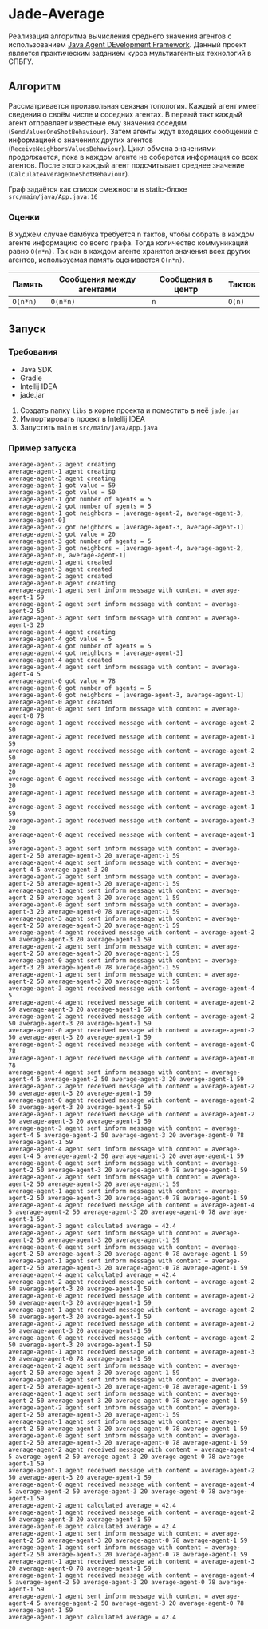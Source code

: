 # Jade-Average

Реализация алгоритма вычисления среднего значения агентов с
использованием [Java Agent DEvelopment Framework](https://jade.tilab.com). Данный проект является практическим заданием курса
мультиагентных технологий в СПБГУ.

## Алгоритм

Рассматривается произвольная связная топология. Каждый агент имеет сведения о своём числе и соседних агентах. В первый
такт каждый агент отправляет известные ему значения соседям (`SendValuesOneShotBehaviour`). Затем агенты ждут входящих
сообщений с информацией о значениях других агентов (`ReceiveNeighborsValuesBehaviour`). Цикл обмена значениями
продолжается, пока в каждом агенте не соберется информация со всех агентов. После этого каждый агент подсчитывает
среднее значение (`CalculateAverageOneShotBehaviour`).

Граф задаётся как список смежности в static-блоке `src/main/java/App.java:16`

### Оценки

В худжем случае бамбука требуется n тактов, чтобы собрать в каждом агенте информацию со всего графа.
Тогда количество коммуникаций равно `O(n*n)`.
Так как в каждом агенте хранятся значения всех других агентов, используемая память оценивается `O(n*n)`.

|Память|Сообщения между агентами|Сообщения в центр|Тактов|
|---|---|---|---|
|`O(n*n)`|`O(n*n)`|`n`|`O(n)`|

## Запуск

### Требования
* Java SDK
* Gradle
* Intellij IDEA
* jade.jar

1. Создать папку `libs` в корне проекта и поместить в неё `jade.jar`
2. Импортировать проект в Intellij IDEA
3. Запустить `main` в `src/main/java/App.java`

### Пример запуска

```text
average-agent-2 agent creating
average-agent-1 agent creating
average-agent-3 agent creating
average-agent-1 got value = 59
average-agent-2 got value = 50
average-agent-1 got number of agents = 5
average-agent-2 got number of agents = 5
average-agent-1 got neighbors = [average-agent-2, average-agent-3, average-agent-0]
average-agent-2 got neighbors = [average-agent-3, average-agent-1]
average-agent-3 got value = 20
average-agent-3 got number of agents = 5
average-agent-3 got neighbors = [average-agent-4, average-agent-2, average-agent-0, average-agent-1]
average-agent-1 agent created
average-agent-3 agent created
average-agent-2 agent created
average-agent-0 agent creating
average-agent-1 agent sent inform message with content = average-agent-1 59 
average-agent-2 agent sent inform message with content = average-agent-2 50 
average-agent-3 agent sent inform message with content = average-agent-3 20 
average-agent-4 agent creating
average-agent-4 got value = 5
average-agent-4 got number of agents = 5
average-agent-4 got neighbors = [average-agent-3]
average-agent-4 agent created
average-agent-4 agent sent inform message with content = average-agent-4 5 
average-agent-0 got value = 78
average-agent-0 got number of agents = 5
average-agent-0 got neighbors = [average-agent-3, average-agent-1]
average-agent-0 agent created
average-agent-0 agent sent inform message with content = average-agent-0 78 
average-agent-1 agent received message with content = average-agent-2 50 
average-agent-2 agent received message with content = average-agent-1 59 
average-agent-3 agent received message with content = average-agent-2 50 
average-agent-4 agent received message with content = average-agent-3 20 
average-agent-0 agent received message with content = average-agent-3 20 
average-agent-1 agent received message with content = average-agent-3 20 
average-agent-3 agent received message with content = average-agent-1 59 
average-agent-2 agent received message with content = average-agent-3 20 
average-agent-0 agent received message with content = average-agent-1 59 
average-agent-3 agent sent inform message with content = average-agent-2 50 average-agent-3 20 average-agent-1 59 
average-agent-4 agent sent inform message with content = average-agent-4 5 average-agent-3 20 
average-agent-2 agent sent inform message with content = average-agent-2 50 average-agent-3 20 average-agent-1 59 
average-agent-1 agent sent inform message with content = average-agent-2 50 average-agent-3 20 average-agent-1 59 
average-agent-0 agent sent inform message with content = average-agent-3 20 average-agent-0 78 average-agent-1 59 
average-agent-3 agent sent inform message with content = average-agent-2 50 average-agent-3 20 average-agent-1 59 
average-agent-4 agent received message with content = average-agent-2 50 average-agent-3 20 average-agent-1 59 
average-agent-2 agent sent inform message with content = average-agent-2 50 average-agent-3 20 average-agent-1 59 
average-agent-0 agent sent inform message with content = average-agent-3 20 average-agent-0 78 average-agent-1 59 
average-agent-1 agent sent inform message with content = average-agent-2 50 average-agent-3 20 average-agent-1 59 
average-agent-3 agent received message with content = average-agent-4 5 
average-agent-4 agent received message with content = average-agent-2 50 average-agent-3 20 average-agent-1 59 
average-agent-2 agent received message with content = average-agent-2 50 average-agent-3 20 average-agent-1 59 
average-agent-0 agent received message with content = average-agent-2 50 average-agent-3 20 average-agent-1 59 
average-agent-3 agent received message with content = average-agent-0 78 
average-agent-1 agent received message with content = average-agent-0 78 
average-agent-4 agent sent inform message with content = average-agent-4 5 average-agent-2 50 average-agent-3 20 average-agent-1 59 
average-agent-2 agent received message with content = average-agent-2 50 average-agent-3 20 average-agent-1 59 
average-agent-0 agent received message with content = average-agent-2 50 average-agent-3 20 average-agent-1 59 
average-agent-1 agent received message with content = average-agent-2 50 average-agent-3 20 average-agent-1 59 
average-agent-3 agent sent inform message with content = average-agent-4 5 average-agent-2 50 average-agent-3 20 average-agent-0 78 average-agent-1 59 
average-agent-4 agent sent inform message with content = average-agent-4 5 average-agent-2 50 average-agent-3 20 average-agent-1 59 
average-agent-0 agent sent inform message with content = average-agent-2 50 average-agent-3 20 average-agent-0 78 average-agent-1 59 
average-agent-2 agent sent inform message with content = average-agent-2 50 average-agent-3 20 average-agent-1 59 
average-agent-1 agent sent inform message with content = average-agent-2 50 average-agent-3 20 average-agent-0 78 average-agent-1 59 
average-agent-4 agent received message with content = average-agent-4 5 average-agent-2 50 average-agent-3 20 average-agent-0 78 average-agent-1 59 
average-agent-3 agent calculated average = 42.4
average-agent-2 agent sent inform message with content = average-agent-2 50 average-agent-3 20 average-agent-1 59 
average-agent-0 agent sent inform message with content = average-agent-2 50 average-agent-3 20 average-agent-0 78 average-agent-1 59 
average-agent-1 agent sent inform message with content = average-agent-2 50 average-agent-3 20 average-agent-0 78 average-agent-1 59 
average-agent-4 agent calculated average = 42.4
average-agent-2 agent received message with content = average-agent-2 50 average-agent-3 20 average-agent-1 59 
average-agent-0 agent received message with content = average-agent-2 50 average-agent-3 20 average-agent-1 59 
average-agent-1 agent received message with content = average-agent-2 50 average-agent-3 20 average-agent-1 59 
average-agent-2 agent received message with content = average-agent-2 50 average-agent-3 20 average-agent-1 59 
average-agent-0 agent received message with content = average-agent-2 50 average-agent-3 20 average-agent-1 59 
average-agent-1 agent received message with content = average-agent-3 20 average-agent-0 78 average-agent-1 59 
average-agent-2 agent sent inform message with content = average-agent-2 50 average-agent-3 20 average-agent-1 59 
average-agent-0 agent sent inform message with content = average-agent-2 50 average-agent-3 20 average-agent-0 78 average-agent-1 59 
average-agent-1 agent sent inform message with content = average-agent-2 50 average-agent-3 20 average-agent-0 78 average-agent-1 59 
average-agent-2 agent sent inform message with content = average-agent-2 50 average-agent-3 20 average-agent-1 59 
average-agent-1 agent sent inform message with content = average-agent-2 50 average-agent-3 20 average-agent-0 78 average-agent-1 59 
average-agent-0 agent sent inform message with content = average-agent-2 50 average-agent-3 20 average-agent-0 78 average-agent-1 59 
average-agent-2 agent received message with content = average-agent-4 5 average-agent-2 50 average-agent-3 20 average-agent-0 78 average-agent-1 59 
average-agent-1 agent received message with content = average-agent-2 50 average-agent-3 20 average-agent-1 59 
average-agent-0 agent received message with content = average-agent-4 5 average-agent-2 50 average-agent-3 20 average-agent-0 78 average-agent-1 59 
average-agent-2 agent calculated average = 42.4
average-agent-1 agent received message with content = average-agent-2 50 average-agent-3 20 average-agent-1 59 
average-agent-0 agent calculated average = 42.4
average-agent-1 agent sent inform message with content = average-agent-2 50 average-agent-3 20 average-agent-0 78 average-agent-1 59 
average-agent-1 agent sent inform message with content = average-agent-2 50 average-agent-3 20 average-agent-0 78 average-agent-1 59 
average-agent-1 agent received message with content = average-agent-3 20 average-agent-0 78 average-agent-1 59 
average-agent-1 agent received message with content = average-agent-4 5 average-agent-2 50 average-agent-3 20 average-agent-0 78 average-agent-1 59 
average-agent-1 agent sent inform message with content = average-agent-4 5 average-agent-2 50 average-agent-3 20 average-agent-0 78 average-agent-1 59 
average-agent-1 agent calculated average = 42.4
```
